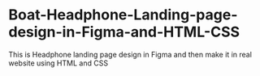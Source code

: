 # Boat-Headphone-Landing-page-design-in-Figma-and-HTML-CSS
This is Headphone landing page design in Figma and then make it in real website using HTML and CSS

